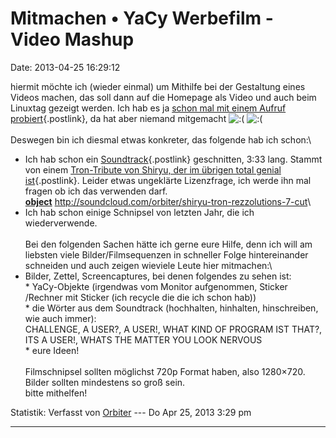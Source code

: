 Mitmachen • YaCy Werbefilm - Video Mashup
=========================================

Date: 2013-04-25 16:29:12

hiermit möchte ich (wieder einmal) um Mithilfe bei der Gestaltung eines
Videos machen, das soll dann auf die Homepage als Video und auch beim
Linuxtag gezeigt werden. Ich hab es ja [schon mal mit einem Aufruf
probiert](http://forum.yacy-websuche.de/viewtopic.php?p=22525#p22525){.postlink},
da hat aber niemand mitgemacht
![:(](http://forum.yacy-websuche.de/images/smilies/icon_e_sad.gif "Sad")
![:(](http://forum.yacy-websuche.de/images/smilies/icon_e_sad.gif "Sad")\
\
Deswegen bin ich diesmal etwas konkreter, das folgende hab ich schon:\
- Ich hab schon ein
[Soundtrack](https://soundcloud.com/orbiter/shiryu-tron-rezzolutions-7-cut){.postlink}
geschnitten, 3:33 lang. Stammt von einem [Tron-Tribute von Shiryu, der
im übrigen total genial
ist](https://shiryumusic.no.sapo.pt/TRON/tron.html){.postlink}. Leider
etwas ungeklärte Lizenzfrage, ich werde ihn mal fragen ob ich das
verwenden darf.\
[**object**](http://player.soundcloud.com/player.swf?url=http://soundcloud.com/orbiter/shiryu-tron-rezzolutions-7-cut&g=bb)
<http://soundcloud.com/orbiter/shiryu-tron-rezzolutions-7-cut>\
- Ich hab schon einige Schnipsel von letzten Jahr, die ich
wiederverwende.\
\
Bei den folgenden Sachen hätte ich gerne eure Hilfe, denn ich will am
liebsten viele Bilder/Filmsequenzen in schneller Folge hintereinander
schneiden und auch zeigen wieviele Leute hier mitmachen:\
- Bilder, Zettel, Screencaptures, bei denen folgendes zu sehen ist:\
\* YaCy-Objekte (irgendwas vom Monitor aufgenommen, Sticker /Rechner mit
Sticker (ich recycle die die ich schon hab))\
\* die Wörter aus dem Soundtrack (hochhalten, hinhalten, hinschreiben,
wie auch immer):\
CHALLENGE, A USER?, A USER!, WHAT KIND OF PROGRAM IST THAT?, ITS A
USER!, WHATS THE MATTER YOU LOOK NERVOUS\
\* eure Ideen!\
\
Filmschnipsel sollten möglichst 720p Format haben, also 1280×720. Bilder
sollten mindestens so groß sein.\
bitte mithelfen!

Statistik: Verfasst von
[Orbiter](http://forum.yacy-websuche.de/memberlist.php?mode=viewprofile&u=2)
--- Do Apr 25, 2013 3:29 pm

------------------------------------------------------------------------
